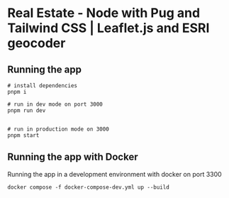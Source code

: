 # Real Estate - Node with Pug and Tailwind CSS | Leaflet.js and ESRI geocoder


## Running the app

```
# install dependencies
pnpm i

# run in dev mode on port 3000
pnpm run dev


# run in production mode on 3000
pnpm start
```

## Running the app with Docker

Running the app in a development environment with docker on port 3300

```
docker compose -f docker-compose-dev.yml up --build
```
